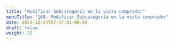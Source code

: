 ```yaml
---
title: "Modificar Subcategoría en la vista comprador"
menuTitle: "168. Modificar Subcategoría en la vista comprador"
date: 2022-12-24T07:47:01-08:00
draft: false
weight: 25
---
```

